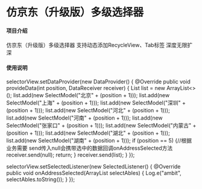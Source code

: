 # 仿京东（升级版）多级选择器

#### 项目介绍
仿京东（升级版）多级选择器
支持动态添加RecycleView、Tab标签
深度无限扩深
#### 使用说明
selectorView.setDataProvider(new DataProvider() {
        @Override
        public void provideData(int position, DataReceiver receiver) {
            List<ISelectAble> list = new ArrayList<>();
            list.add(new SelectModel("北京" + (position + 1)));
            list.add(new SelectModel("上海" + (position + 1)));
            list.add(new SelectModel("深圳" + (position + 1)));
            list.add(new SelectModel("河北" + (position + 1)));
            list.add(new SelectModel("河南" + (position + 1)));
            list.add(new SelectModel("张家口" + (position + 1)));
            list.add(new SelectModel("内蒙古" + (position + 1)));
            list.add(new SelectModel("湖北" + (position + 1)));
            list.add(new SelectModel("湖南" + (position + 1)));
            if (position == 5) {//根据业务需要 send传入null会携带选中的数据回调onAddressSelected方法
                receiver.send(null);
                return;
            }
            receiver.send(list);
        }
    });

selectorView.setSelectedListener(new SelectedListener() {
        @Override
        public void onAddressSelected(ArrayList<ISelectAble> selectAbles) {
            Log.e("ambit", selectAbles.toString());
        }
    });
